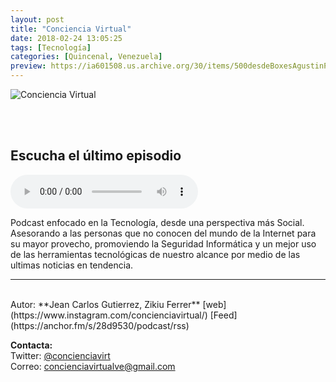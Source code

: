 ```yaml
---
layout: post
title: "Conciencia Virtual"
date: 2018-02-24 13:05:25
tags: [Tecnología]
categories: [Quincenal, Venezuela]
preview: https://ia601508.us.archive.org/30/items/500desdeBoxesAgustinPalmeiro/300concienciaVirtual-ConcienciaVirtual.png
---
```


![Conciencia Virtual](https://ia601508.us.archive.org/30/items/500desdeBoxesAgustinPalmeiro/500concienciaVirtual-ConcienciaVirtual.png)

<br/>
<br/>

## Escucha el último episodio

<!--reproductor-feed=https://anchor.fm/s/28d9530/podcast/rss-->
<!--reproductor-start-->
<audio id="audio" preload="auto" controls="" src="https://anchor.fm/s/28d9530/podcast/play/149757/http%3A%2F%2Fpodcastcdn-19.ivoox.com%2Faudio%2F6%2F9%2F6%2F0%2Fep7vulnerabilidadesantivirustiposata-concienciavirtual-ivoox22340696.mp3%3Fsecure%3DhyDeISevMJMGK2e47tZ5Uw%3D%3D%2C1519326938"></audio>
<!--reproductor-end-->

Podcast enfocado en la Tecnología, desde una perspectiva más Social. Asesorando a las personas que no conocen del mundo de la Internet para su mayor provecho, promoviendo la Seguridad Informática y un mejor uso de las herramientas tecnológicas de nuestro alcance por medio de las ultimas noticias en tendencia.

_ _ _
<br>
Autor: **Jean Carlos Gutierrez, Zikiu Ferrer**  
[web](https://www.instagram.com/concienciavirtual/)  
[Feed](https://anchor.fm/s/28d9530/podcast/rss)  


**Contacta:**  
Twitter: [@concienciavirt](https://twitter.com/concienciavirt)  
Correo: [concienciavirtualve@gmail.com](mailto:concienciavirtualve@gmail.com)  


